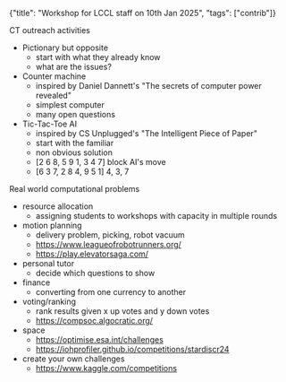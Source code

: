 {"title": "Workshop for LCCL staff on 10th Jan 2025", "tags": ["contrib"]}

CT outreach activities
* Pictionary but opposite
  * start with what they already know
  * what are the issues?
* Counter machine
  * inspired by Daniel Dannett's "The secrets of computer power revealed"
  * simplest computer
  * many open questions
* Tic-Tac-Toe AI
  * inspired by CS Unplugged's "The Intelligent Piece of Paper"
  * start with the familiar
  * non obvious solution
  * [2 6 8, 5 9 1, 3 4 7] block AI's move
  * [6 3 7, 2 8 4, 9 5 1] 4, 3, 7

Real world computational problems
* resource allocation
  * assigning students to workshops with capacity in multiple rounds
* motion planning
  * delivery problem, picking, robot vacuum
  * https://www.leagueofrobotrunners.org/
  * https://play.elevatorsaga.com/
* personal tutor
  * decide which questions to show
* finance
  * converting from one currency to another
* voting/ranking
  * rank results given x up votes and y down votes
  * https://compsoc.algocratic.org/
* space
  * https://optimise.esa.int/challenges
  * https://iohprofiler.github.io/competitions/stardiscr24
* create your own challenges
  * https://www.kaggle.com/competitions

